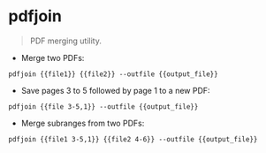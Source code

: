 # pdfjoin

> PDF merging utility.

- Merge two PDFs:

`pdfjoin {{file1}} {{file2}} --outfile {{output_file}}`

- Save pages 3 to 5 followed by page 1 to a new PDF:

`pdfjoin {{file 3-5,1}} --outfile {{output_file}}`

- Merge subranges from two PDFs:

`pdfjoin {{file1 3-5,1}} {{file2 4-6}} --outfile {{output_file}}`
